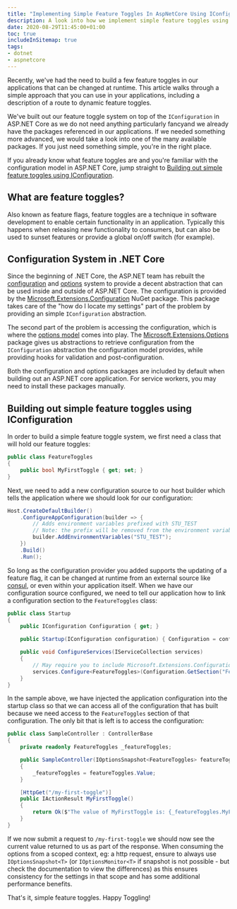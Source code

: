 ```yaml
---
title: "Implementing Simple Feature Toggles In AspNetCore Using IConfiguration"
description: A look into how we implement simple feature toggles using IConfiguration
date: 2020-08-29T11:45:00+01:00
toc: true
includeInSitemap: true
tags:
- dotnet
- aspnetcore
---
```


Recently, we've had the need to build a few feature toggles in our applications that can be changed at runtime. This article walks through a simple approach that you can use in your applications, including a description of a route to dynamic feature toggles.

<!--more-->

We've built out our feature toggle system on top of the `IConfiguration` in ASP.NET Core as we do not need anything particularly fancyand we already have the packages referenced in our applications. If we needed something more advanced, we would take a look into one of the many available packages. If you just need something simple, you're in the right place.

If you already know what feature toggles are and you're familiar with the configuration model in ASP.NET Core, jump straight to [Building out simple feature toggles using IConfiguration](#building-out-simple-feature-toggles-using-iconfiguration).

## What are feature toggles?

Also known as feature flags, feature toggles are a technique in software development to enable certain functionality in an application. Typically this happens when releasing new functionality to consumers, but can also be used to sunset features or provide a global on/off switch (for example).

## Configuration System in .NET Core

Since the beginning of .NET Core, the ASP.NET team has rebuilt the [configuration](https://docs.microsoft.com/en-us/aspnet/core/fundamentals/configuration/?view=aspnetcore-3.1) and [options](https://docs.microsoft.com/en-us/aspnet/core/fundamentals/configuration/options?view=aspnetcore-3.1) system to provide a decent abstraction that can be used inside and outside of ASP.NET Core. The configuration is provided by the [Microsoft.Extensions.Configuration](https://www.nuget.org/packages/Microsoft.Extensions.Configuration) NuGet package. This package takes care of the "how do I locate my settings" part of the problem by providing an simple `IConfiguration` abstraction.

The second part of the problem is accessing the configuration, which is where the [options model](https://docs.microsoft.com/en-us/aspnet/core/fundamentals/configuration/options?view=aspnetcore-3.1) comes into play. The [Microsoft.Extensions.Options](https://www.nuget.org/packages/Microsoft.Extensions.Options) package gives us abstractions to retrieve configuration from the `IConfiguration` abstraction the configuration model provides, while providing hooks for validation and post-configuration.

Both the configuration and options packages are included by default when building out an ASP.NET core application. For service workers, you may need to install these packages manually.

## Building out simple feature toggles using IConfiguration

In order to build a simple feature toggle system, we first need a class that will hold our feature toggles:

```csharp
public class FeatureToggles
{
    public bool MyFirstToggle { get; set; }
}
```

Next, we need to add a new configuration source to our host builder which tells the application where we should look for our configuration:

```csharp
Host.CreateDefaultBuilder()
    .ConfigureAppConfiguration(builder => {
        // Adds environment variables prefixed with STU_TEST
        // Note: the prefix will be removed from the environment variable
        builder.AddEnvironmentVariables("STU_TEST");
    })
    .Build()
    .Run();
```

So long as the configuration provider you added supports the updating of a feature flag, it can be changed at runtime from an external source like [consul](https://www.consul.io/), or even within your application itself. When we have our configuration source configured, we need to tell our application how to link a configuration section to the `FeatureToggles` class:

```csharp
public class Startup
{
    public IConfiguration Configuration { get; }

    public Startup(IConfiguration configuration) { Configuration = configuration; }

    public void ConfigureServices(IServiceCollection services)
    {
        // May require you to include Microsoft.Extensions.Configuration.Binder
        services.Configure<FeatureToggles>(Configuration.GetSection("FeatureToggles"));
    }
}
```

In the sample above, we have injected the application configuration into the startup class so that we can access all of the configuration that has built because we need access to the `FeatureToggles` section of that configuration. The only bit that is left is to access the configuration:

```csharp
public class SampleController : ControllerBase
{
    private readonly FeatureToggles _featureToggles;

    public SampleController(IOptionsSnapshot<FeatureToggles> featureToggles)
    {
        _featureToggles = featureToggles.Value;
    }

    [HttpGet("/my-first-toggle")]
    public IActionResult MyFirstToggle()
    {
        return Ok($"The value of MyFirstToggle is: {_featureToggles.MyFirstToggle}");
    }
}
```

If we now submit a request to `/my-first-toggle` we should now see the current value returned to us as part of the response. When consuming the options from a scoped context, eg: a http request, ensure to always use `IOptionsSnapshot<T>` (or `IOptionsMonitor<T>` if snapshot is not possible - but check the documentation to view the differences) as this ensures consistency for the settings in that scope and has some additional performance benefits.

That's it, simple feature toggles. Happy Toggling!
